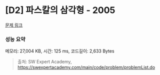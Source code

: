 # [D2] 파스칼의 삼각형 - 2005 

[문제 링크](https://swexpertacademy.com/main/code/problem/problemDetail.do?contestProbId=AV5P0-h6Ak4DFAUq) 

### 성능 요약

메모리: 27,004 KB, 시간: 125 ms, 코드길이: 2,633 Bytes



> 출처: SW Expert Academy, https://swexpertacademy.com/main/code/problem/problemList.do